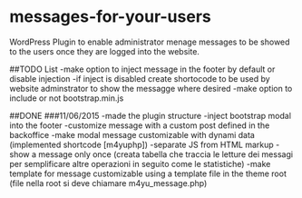 # messages-for-your-users
WordPress Plugin to enable administrator menage messages to be showed to the users once they are logged into the website.

##TODO List
-make option to inject message in the footer by default or disable injection
-if inject is disabled create shortocode to be used by website adminstrator to show the messagge where desired
-make option to include or not bootstrap.min.js

##DONE
###11/06/2015
-made the plugin structure
-inject bootstrap modal into the footer
-customize message with a custom post defined in the backoffice
-make modal message customizable with dynami data (implemented shortcode [m4yuphp])
-separate JS from HTML markup
-show a message only once (creata tabella che traccia le letture dei messagi per semplificare altre operazioni in seguito come le statistiche)
-make template for message customizable using a template file in the theme root (file nella root si deve chiamare m4yu_message.php)




